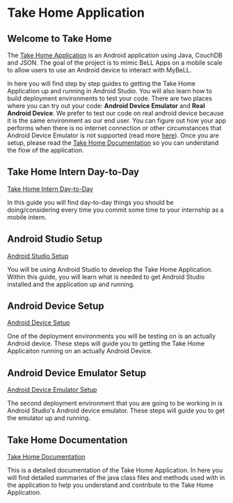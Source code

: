 # Take Home Application

## Welcome to Take Home

The [Take Home Application]( https://github.com/open-learning-exchange/take-home) is an Android application using Java, CouchDB and JSON. The goal of the project is to mimic BeLL Apps on a mobile scale to allow users to use an Android device to interact with MyBeLL.

In here you will find step by step guides to getting the Take Home Application up and running in Android Studio. You will also learn how to build deployment environments to test your code. There are two places where you can try out your code: **Android Device Emulator** and **Real Android Device**. We prefer to test our code on real android device because it is the same environment as our end user. You can figure out how your app performs when there is no internet connection or other circumstances that Android Device Emulator is not supported (read more [here](https://developer.android.com/studio/run/emulator.html)). Once you are setup, please read the [Take Home Documentation](takeHomeDocumentation.md) so you can understand the flow of the application.

## Take Home Intern Day-to-Day

[Take Home Intern Day-to-Day](takeHomeInternDayToDay.md)

In this guide you will find day-to-day things you should be doing/considering every time you commit some time to your internship as a mobile intern.

## Android Studio Setup

[Android Studio Setup](takeHomeAndroidStudioSetup.md)

You will be using Android Studio to develop the Take Home Application. Within this guide, you will learn what is needed to get Android Studio installed and the application up and running.

## Android Device Setup

[Android Device Setup](takeHomeDeviceSetup.md)

One of the deployment environments you will be testing on is an actually Android device. These steps will guide you to getting the Take Home Applicaiton running on an actually Android Device.

## Android Device Emulator Setup

[Android Device Emulator Setup](takeHomeEmulatorSetup.md)

The second deployment environment that you are going to be working in is Android Studio's Android device emulator. These steps will guide you to get the emulator up and running.

## Take Home Documentation

[Take Home Documentation](takeHomeDocumentation.md)

This is a detailed documentation of the Take Home Application. In here you will find detailed summaries of the java class files and methods used with in the application to help you understand and contribute to the Take Home Application.